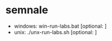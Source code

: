 # semnale
* windows: win-run-labs.bat <nr laborator> [optional: <nr ex>] 
* unix: ./unx-run-labs.sh <nr laborator> [optional: <nr ex>]
